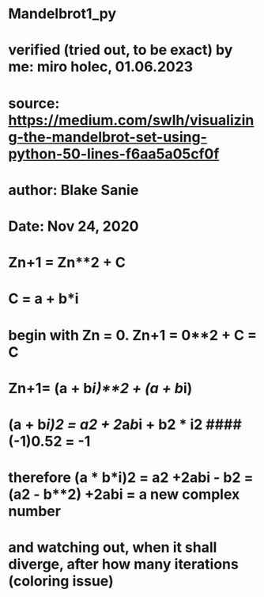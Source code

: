 # Mandelbrot1_py

# verified (tried out, to be exact) by me: miro holec, 01.06.2023
# source: https://medium.com/swlh/visualizing-the-mandelbrot-set-using-python-50-lines-f6aa5a05cf0f
# author: Blake Sanie
# Date: Nov 24, 2020

# Zn+1 = Zn**2 + C
# C = a + b*i
# begin with Zn = 0. Zn+1 = 0**2 + C = C
# Zn+1= (a + b*i)**2 + (a + b*i)

# (a + b*i)**2 = a**2 + 2*a*b*i + b**2 * i**2    #### (-1)**0.5**2 = -1
# therefore (a * b*i)**2 = a**2 +2abi - b**2 = (a**2 - b**2) +2abi = a new complex number
# and watching out, when it shall diverge, after how many iterations (coloring issue)
